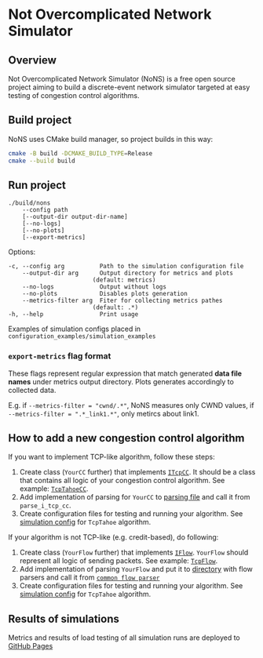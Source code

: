 # Not Overcomplicated Network Simulator

## Overview
Not Overcomplicated Network Simulator (NoNS) is a free open source project aiming to build a discrete-event network simulator targeted at easy testing of congestion control algorithms.

## Build project
NoNS uses CMake build manager, so project builds in this way:

```bash
cmake -B build -DCMAKE_BUILD_TYPE=Release
cmake --build build
```

## Run project

```
./build/nons
    --config path
    [--output-dir output-dir-name]
    [--no-logs]
    [--no-plots]
    [--export-metrics]
```

Options:

```
-c, --config arg          Path to the simulation configuration file
    --output-dir arg      Output directory for metrics and plots
                        (default: metrics)
    --no-logs             Output without logs
    --no-plots            Disables plots generation
    --metrics-filter arg  Fiter for collecting metrics pathes
                        (default: .*)
-h, --help                Print usage
```

Examples of simulation configs placed in `configuration_examples/simulation_examples`

### `export-metrics` flag format

These flags represent regular expression that match generated **data file names** under metrics output directory. Plots generates accordingly to collected data.

E.g. if `--metrics-filter = "cwnd/.*"`, NoNS measures only CWND values, if `--metrics-filter = ".*_link1.*"`, only metircs about link1.

## How to add a new congestion control algorithm

If you want to implement TCP-like algorithm, follow these steps:

1. Create class (`YourCC` further) that implements [`ITcpCC`](source/flow/tcp/i_tcp_cc.hpp). It should be a class that contains all logic of your congestion control algorithm. See example: [`TcpTahoeCC`](source/flow/tcp/tahoe/tcp_tahoe_cc.cpp).
2. Add implementation of parsing for `YourCC` to [parsing file](source/parser/simulation/flow/parse_tcp_flow.cpp) and call it from `parse_i_tcp_cc`.
3. Create configuration files for testing and running your algorithm. See [simulation config](configuration_examples/simulation_examples/tcp_simulation.yml) for `TcpTahoe` algorithm. 

If your algorithm is not TCP-like (e.g. credit-based), do following:
1. Create class (`YourFlow` further) that implements [`IFlow`](source/flow/i_flow.hpp). `YourFlow` should represent all logic of sending packets. See example: [`TcpFlow`](source/flow/tcp/tcp_flow.hpp).
2. Add implementation of parsing `YourFlow` and put it to [directory](source/parser/simulation/flow/) with flow parsers and call it from [`common flow parser`](source/parser/simulation/flow/parse_flow.cpp)
3. Create configuration files for testing and running your algorithm. See [simulation config](configuration_examples/simulation_examples/tcp_simulation.yml) for `TcpTahoe` algorithm. 

## Results of simulations

Metrics and results of load testing of all simulation runs are deployed to [GitHub Pages](https://cloud-storage-team.github.io/algnet)
